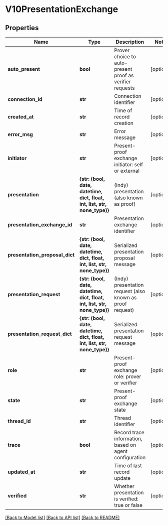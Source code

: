 # V10PresentationExchange


## Properties
Name | Type | Description | Notes
------------ | ------------- | ------------- | -------------
**auto_present** | **bool** | Prover choice to auto-present proof as verifier requests | [optional] 
**connection_id** | **str** | Connection identifier | [optional] 
**created_at** | **str** | Time of record creation | [optional] 
**error_msg** | **str** | Error message | [optional] 
**initiator** | **str** | Present-proof exchange initiator: self or external | [optional] 
**presentation** | **{str: (bool, date, datetime, dict, float, int, list, str, none_type)}** | (Indy) presentation (also known as proof) | [optional] 
**presentation_exchange_id** | **str** | Presentation exchange identifier | [optional] 
**presentation_proposal_dict** | **{str: (bool, date, datetime, dict, float, int, list, str, none_type)}** | Serialized presentation proposal message | [optional] 
**presentation_request** | **{str: (bool, date, datetime, dict, float, int, list, str, none_type)}** | (Indy) presentation request (also known as proof request) | [optional] 
**presentation_request_dict** | **{str: (bool, date, datetime, dict, float, int, list, str, none_type)}** | Serialized presentation request message | [optional] 
**role** | **str** | Present-proof exchange role: prover or verifier | [optional] 
**state** | **str** | Present-proof exchange state | [optional] 
**thread_id** | **str** | Thread identifier | [optional] 
**trace** | **bool** | Record trace information, based on agent configuration | [optional] 
**updated_at** | **str** | Time of last record update | [optional] 
**verified** | **str** | Whether presentation is verified: true or false | [optional] 

[[Back to Model list]](../README.md#documentation-for-models) [[Back to API list]](../README.md#documentation-for-api-endpoints) [[Back to README]](../README.md)


